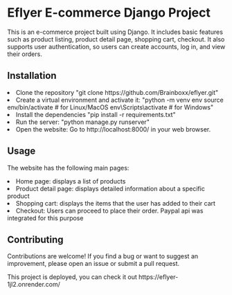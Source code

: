<h1>Eflyer E-commerce Django Project</h1>

<p>This is an e-commerce project built using Django. It includes basic features such as product listing, product detail page, shopping cart, checkout. It also supports user authentication, so users can create accounts, log in, and view their orders.</p>
<h2>Installation</h2>
<li>Clone the repository "git clone https://github.com/Brainboxx/eflyer.git"</li>
<li>Create a virtual environment and activate it: "python -m venv env
source env/bin/activate  # for Linux/MacOS
env\Scripts\activate  # for Windows" </li>
<li>Install the dependencies "pip install -r requirements.txt" </li>
<li> Run the server: "python manage.py runserver" </li>
<li>Open the website:
Go to http://localhost:8000/ in your web browser.</li>
<h2>Usage</h2>
<p>The website has the following main pages:</p>
<li>Home page: displays a list of products</li>
<li>Product detail page: displays detailed information about a specific product</li>
<li>Shopping cart: displays the items that the user has added to their cart</li>
<li>Checkout: Users can proceed to place their order. Paypal api was integrated for this purpose</li>
<h2>Contributing</h2>
<p>Contributions are welcome! If you find a bug or want to suggest an improvement, please open an issue or submit a pull request.</p>
<p> This project is deployed, you can check it out https://eflyer-1jl2.onrender.com/ </p>
